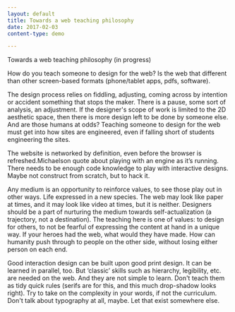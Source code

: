 ```yaml
---
layout: default
title: Towards a web teaching philosophy
date: 2017-02-03
content-type: demo

---
```


Towards a web teaching philosophy (in progress)

How do you teach someone to design for the web? Is the web that different than other screen-based formats (phone/tablet apps, pdfs, software).

The design process relies on fiddling, adjusting, coming across by intention or accident something that stops the maker. There is a pause, some sort of analysis, an adjustment.  If the designer's scope of work is limited to the 2D aesthetic space, then there is more design left to be done by someone else. And are those humans at odds? Teaching someone to design for the web must get into how sites are engineered, even if falling short of students engineering the sites.

The website is networked by definition, even before the browser is refreshed.Michaelson quote about playing with an engine as it’s running. There needs to be enough code knowledge to play with interactive designs. Maybe not construct from scratch, but to hack it.

Any medium is an opportunity to reinforce values, to see those play out in other ways. Life expressed in a new species. The web may look like paper at times, and it may look like video at times, but it is neither. Designers should be a part of nurturing the medium towards self-actualization (a trajectory, not a destination). The teaching here is one of values: to design for others, to not be fearful of expressing the content at hand in a unique way. If your heroes had the web, what would they have made. How can humanity push through to people on the other side, without losing either person on each end.

Good interaction design can be built upon good print design. It can be learned in parallel, too. But ‘classic’ skills such as hierarchy, legibility, etc. are needed on the web. And they are not simple to learn. Don't teach them as tidy quick rules (serifs are for this, and this much drop-shadow looks right). Try to take on the complexity in your words, if not the curriculum. Don't talk about typography at all, maybe. Let that exist somewhere else.
